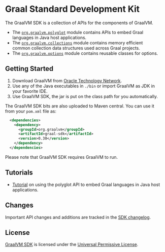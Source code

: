 # Graal Standard Development Kit

The GraalVM SDK is a collection of APIs for the components of GraalVM.

* The [`org.graalvm.polyglot`](http://www.graalvm.org/sdk/javadoc/org/graalvm/polyglot/package-summary.html) module contains APIs to embed Graal languages in Java host applications.
* The [`org.graalvm.collections`](http://www.graalvm.org/sdk/javadoc/org/graalvm/collections/package-summary.html) module contains memory efficient common collection data structures used across Graal projects.
* The [`org.graalvm.options`](http://www.graalvm.org/sdk/javadoc/org/graalvm/options/package-summary.html) module contains reusable classes for options.

## Getting Started

1. Download GraalVM from [Oracle Technology Network](https://www.oracle.com/downloads/graalvm-downloads.html).
2. Use any of the Java executables in `./bin` or import GraalVM as JDK in your favorite IDE.
3. Use GraalVM SDK, the jar is put on the class path for you automatically.

The GraalVM SDK bits are also uploaded to Maven central.
You can use it from your `pom.xml` file as:

```xml
  <dependencies>
    <dependency>
      <groupId>org.graalvm</groupId>
      <artifactId>graal-sdk</artifactId>
      <version>0.30</version>
    </dependency>
  </dependencies>
```

Please note that GraalVM SDK requires GraalVM to run.

## Tutorials

* [Tutorial](https://www.graalvm.org/docs/reference-manual/embed/) on using the polyglot API to embed Graal languages in Java host applications.

## Changes

Important API changes and additions are tracked in the [SDK changelog](./CHANGELOG.md).  


## License

[GraalVM SDK](../sdk) is licensed under the [Universal Permissive License](./LICENSE.md).

